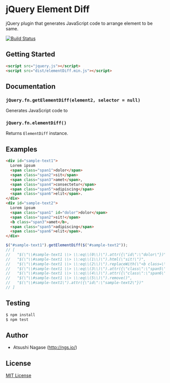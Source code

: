 # jQuery Element Diff

jQuery plugin that generates JavaScript code to arrange element to be same.

[![Build Status](https://travis-ci.org/ngs/jquery-elementDiff.png?branch=master)](https://travis-ci.org/ngs/jquery-elementDiff)

## Getting Started
```html
<script src="jquery.js"></script>
<script src="dist/elementDiff.min.js"></script>
```

## Documentation
### `jQuery.fn.getElementDiff(element2, selector = null)`

Generates JavaScript code to

### `jQuery.fn.elementDiff()`

Returns `ElementDiff` instance.

## Examples
```html
<div id="sample-text1">
  Lorem ipsum
  <span class="span1">dolor</span>
  <span class="span2">sit</span>
  <span class="span3">amet</span>,
  <span class="span4">consectetur</span>
  <span class="span5">adipiscing</span>
  <span class="span6">elit</span>.
</div>
<div id="sample-text2">
  Lorem ipsum
  <span class="span1" id="dolor">dolor</span>
  <span class="span2">sit!</span>
  <b class="span3">amet</b>,
  <span class="span5">adipiscing</span>
  <span class="span6">elit</span>.
</div>
```

```javascript
$("#sample-text1").getElementDiff($("#sample-text2"));
// [
//   "$(\"\\#sample-text1 \\> \\:eq\\(0\\)\").attr({\"id\":\"dolor\"})",
//   "$(\"\\#sample-text1 \\> \\:eq\\(1\\)\").html(\"sit!\")",
//   "$(\"\\#sample-text1 \\> \\:eq\\(2\\)\").replaceWith(\"<b class=\\\"span3\\\">amet</b>\")",
//   "$(\"\\#sample-text1 \\> \\:eq\\(3\\)\").attr({\"class\":\"span5\"}).html(\"adipiscing\")",
//   "$(\"\\#sample-text1 \\> \\:eq\\(4\\)\").attr({\"class\":\"span6\"}).html(\"elit\")",
//   "$(\"\\#sample-text1 \\> \\:eq\\(5\\)\").remove()",
//   "$(\"\\#sample-text1\").attr({\"id\":\"sample-text2\"})"
// ]
```

## Testing
```bash
$ npm install
$ npm test
```

## Author

* Atsushi Nagase (http://ngs.io/)

## License
[MIT License](http://en.wikipedia.org/wiki/MIT_License)
